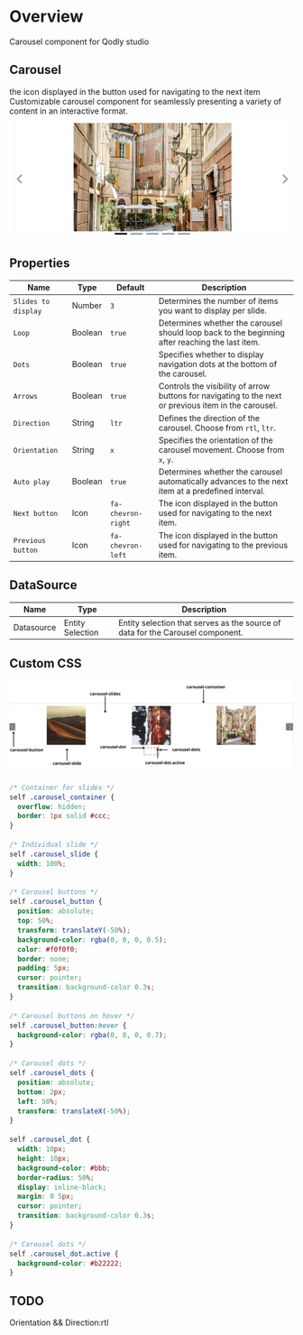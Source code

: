 # Overview

Carousel component for Qodly studio

## Carousel

the icon displayed in the button used for navigating to the next item
Customizable carousel component for seamlessly presenting a variety of content in an interactive format.
![carousel](public/carousel.png)

## Properties

| Name                | Type    | Default            | Description                                                                                           |
| ------------------- | ------- | ------------------ | ----------------------------------------------------------------------------------------------------- |
| `Slides to display` | Number  | `3`                | Determines the number of items you want to display per slide.                                         |
| `Loop`              | Boolean | `true`             | Determines whether the carousel should loop back to the beginning after reaching the last item.       |
| `Dots`              | Boolean | `true`             | Specifies whether to display navigation dots at the bottom of the carousel.                           |
| `Arrows`            | Boolean | `true`             | Controls the visibility of arrow buttons for navigating to the next or previous item in the carousel. |
| `Direction`         | String  | `ltr`              | Defines the direction of the carousel. Choose from `rtl`, `ltr`.                                      |
| `Orientation`       | String  | `x`                | Specifies the orientation of the carousel movement. Choose from `x`, `y`.                             |
| `Auto play`         | Boolean | `true`             | Determines whether the carousel automatically advances to the next item at a predefined interval.     |
| `Next button`       | Icon    | `fa-chevron-right` | The icon displayed in the button used for navigating to the next item.                                |
| `Previous button`   | Icon    | `fa-chevron-left`  | The icon displayed in the button used for navigating to the previous item.                            |

## DataSource

| Name       | Type             | Description                                                                    |
| ---------- | ---------------- | ------------------------------------------------------------------------------ |
| Datasource | Entity Selection | Entity selection that serves as the source of data for the Carousel component. |

## Custom CSS

![carousel css](public/carouselDocs.png)

```css
/* Container for slides */
self .carousel_container {
  overflow: hidden;
  border: 1px solid #ccc;
}

/* Individual slide */
self .carousel_slide {
  width: 100%;
}

/* Carousel buttons */
self .carousel_button {
  position: absolute;
  top: 50%;
  transform: translateY(-50%);
  background-color: rgba(0, 0, 0, 0.5);
  color: #f0f0f0;
  border: none;
  padding: 5px;
  cursor: pointer;
  transition: background-color 0.3s;
}

/* Carousel buttons on hover */
self .carousel_button:hover {
  background-color: rgba(0, 0, 0, 0.7);
}

/* Carousel dots */
self .carousel_dots {
  position: absolute;
  bottom: 2px;
  left: 50%;
  transform: translateX(-50%);
}

self .carousel_dot {
  width: 10px;
  height: 10px;
  background-color: #bbb;
  border-radius: 50%;
  display: inline-block;
  margin: 0 5px;
  cursor: pointer;
  transition: background-color 0.3s;
}

/* Carousel dots */
self .carousel_dot.active {
  background-color: #b22222;
}
```
## TODO
Orientation && Direction:rtl 